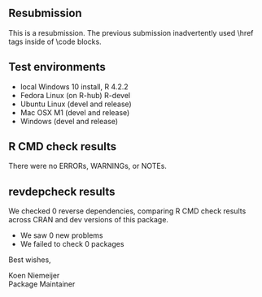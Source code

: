 ## Resubmission
This is a resubmission. The previous submission inadvertently used \href tags inside of \code blocks.

## Test environments
* local Windows 10 install, R 4.2.2
* Fedora Linux (on R-hub) R-devel
* Ubuntu Linux (devel and release)
* Mac OSX M1 (devel and release)
* Windows (devel and release)

## R CMD check results
There were no ERRORs, WARNINGs, or NOTEs.

## revdepcheck results

We checked 0 reverse dependencies, comparing R CMD check results across CRAN and dev versions of this package.

 * We saw 0 new problems
 * We failed to check 0 packages

Best wishes,

Koen Niemeijer  
Package Maintainer
